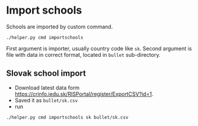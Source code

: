 # Import schools

Schools are imported by custom command.

```shell
./helper.py cmd importschools
```

First argument is importer, usually country code like `sk`. Second argument is file with data in correct format,
located in `bullet` sub-directory.

## Slovak school import

- Download latest data form <https://crinfo.iedu.sk/RISPortal/register/ExportCSV?id=1>.
- Saved it as `bullet/sk.csv`
- run
```shell
./helper.py cmd importschools sk bullet/sk.csv
```
